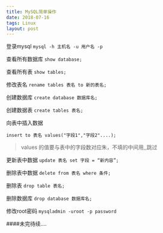 ```yaml
---
title: MySQL简单操作
date: 2018-07-16
tags: Linux
layout: post
---
```





登录mysql
`mysql -h 主机名 -u 用户名 -p`

查看所有数据库
`show database;`

查看所有表
`show tables;`

修改表名
`rename tables 表名 to 新的表名;`

创建数据库
`create database 数据库名;`

创建数据表
`create tables 表名;`

向表中插入数据

`insert to 表名 values("字段1","字段2"....);`
>values 的值要与表中的字段数对应朱，不填的中间用,,跳过

更新表中数据
`update 表名 set 字段 = “新内容”;`

删除表中数据
`delete from 表名 where 条件;`

删除表
`drop table 表名;`

删除数据库
`drop database 数据库名;`

修改root密码
`mysqladmin -uroot -p password`


####未完待续....





